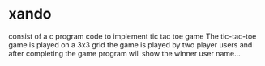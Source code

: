 # xando


consist of a c program code to implement tic tac toe game 
The tic-tac-toe game is played on a 3x3 grid the game is played by two player users and after completing the game program will show the winner user name...
